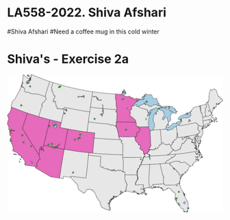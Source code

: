 # LA558-2022. Shiva Afshari
#Shiva Afshari
#Need a coffee mug in this cold winter
<!DOCTYPE html>
<html>
<body>

<h1>Shiva's - Exercise 2a</h1>
<img src="ex2a.jpeg" alt="Exercise 2a">

</body>
</html>